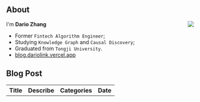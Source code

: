## About

<img align="right" src="https://github-readme-stats.vercel.app/api?username=dario-github&show_icons=true&icon_color=green&text_color=blue&bg_color=00000000&hide_title=true&hide_border=true" />

I'm **Dario Zhang**

- Former `Fintech Algorithm Engineer`;
- Studying `Knowledge Graph` and `Causal Discovery`;
- Graduated from `Tongji University`.
- [blog.dariolink.vercel.app](https://blog.dariolink.vercel.app/)

<!--START_SECTION:waka-->
<!--END_SECTION:waka-->

## Blog Post

<table>
  <tr><th>Title</th><th>Describe</th><th>Categories</th><th>Date</th></tr>
  <!-- BLOG-POST-LIST:START -->
  <!-- BLOG-POST-LIST:END -->
</table>
